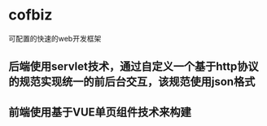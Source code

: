 # cofbiz
可配置的快速的web开发框架
## 后端使用servlet技术，通过自定义一个基于http协议的规范实现统一的前后台交互，该规范使用json格式
## 前端使用基于VUE单页组件技术来构建
